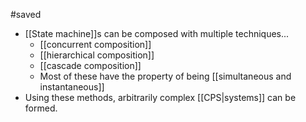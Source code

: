 #saved
* [[State machine]]s can be composed with multiple techniques...
	* [[concurrent composition]]
	* [[hierarchical composition]]
	* [[cascade composition]]
	* Most of these have the property of being [[simultaneous and instantaneous]]
* Using these methods, arbitrarily complex [[CPS|systems]] can be formed.